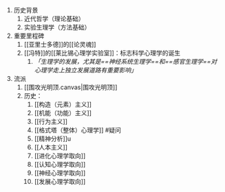 1. 历史背景
	1. 近代哲学（理论基础）
	2. 实验生理学（方法基础）
2. 重要里程碑
	1. [[亚里士多德]]的[[论灵魂]]
	2. [[冯特]]的[[莱比锡心理学实验室]]：标志科学心理学的诞生
		1. *「生理学的发展，尤其是==神经系统生理学==和==感官生理学==对心理学走上独立发展道路有重要影响」*
3. 流派
	1. [[围攻光明顶.canvas|围攻光明顶]]
	2. 历史：
		1. [[构造（元素）主义]]
		2. [[机能（功能）主义]]
		3. [[行为主义]]
		4. [[格式塔（整体）心理学]] #疑问
		5. [[精神分析]]u
		6. [[人本主义]]
		7. [[进化心理学取向]]
		8. [[认知心理学取向]]
		9. [[神经心理学取向]]
		10. [[发展心理学取向]]